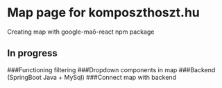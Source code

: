# Map page for komposzthoszt.hu

Creating map with google-maő-react npm package

## In progress

###Functioning filtering
###Dropdown components in map
###Backend (SpringBoot Java + MySql)
###Connect map with backend


